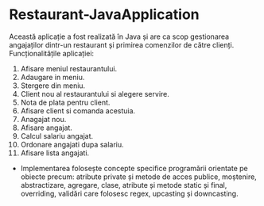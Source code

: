 # Restaurant-JavaApplication

Această aplicație a fost realizată în Java și are ca scop gestionarea angajaților dintr-un restaurant și primirea comenzilor de către clienți.
Funcționalitățile aplicației:
1. Afisare meniul restaurantului.
2. Adaugare in meniu.
3. Stergere din meniu.
4. Client nou al restaurantului si alegere servire.
5. Nota de plata pentru client.
6. Afisare client si comanda acestuia.
7. Anagajat nou.
8. Afisare angajat.
9. Calcul salariu angajat.
10. Ordonare angajati dupa salariu.
11. Afisare lista angajati.

- Implementarea folosește concepte specifice programării orientate pe obiecte precum: atribute private și metode de acces publice, moștenire, abstractizare, agregare, clase, atribute și metode static și final, overriding, validări care folosesc regex, upcasting și downcasting.

